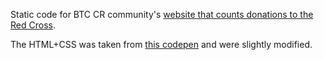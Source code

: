 Static code for BTC CR community's [website that counts donations to the Red Cross](https://donaciones.bitcoincr.org/).

The HTML+CSS was taken from [this codepen](https://codepen.io/robotballoon/pen/Fjnyp) and were slightly modified.


